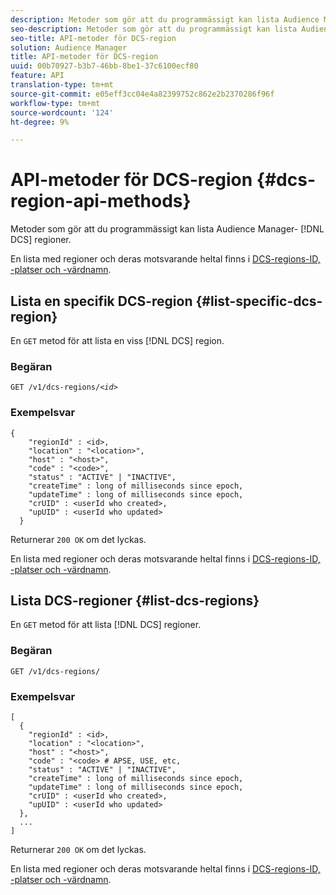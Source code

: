```yaml
---
description: Metoder som gör att du programmässigt kan lista Audience Manager DCS-regioner.
seo-description: Metoder som gör att du programmässigt kan lista Audience Manager DCS-regioner.
seo-title: API-metoder för DCS-region
solution: Audience Manager
title: API-metoder för DCS-region
uuid: 00b70927-b3b7-46bb-8be1-37c6100ecf80
feature: API
translation-type: tm+mt
source-git-commit: e05eff3cc04e4a82399752c862e2b2370286f96f
workflow-type: tm+mt
source-wordcount: '124'
ht-degree: 9%

---
```



# API-metoder för DCS-region {#dcs-region-api-methods}

Metoder som gör att du programmässigt kan lista Audience Manager- [!DNL DCS] regioner.

<!-- c_rest_api_regions.xml -->

En lista med regioner och deras motsvarande heltal finns i [DCS-regions-ID, -platser och -värdnamn](../../api/dcs-intro/dcs-api-reference/dcs-regions.md).

## Lista en specifik DCS-region {#list-specific-dcs-region}

En `GET` metod för att lista en viss [!DNL DCS] region.

<!-- r_rest_api_regions_list_specific.xml -->

### Begäran

`GET /v1/dcs-regions/`*`<id>`*

### Exempelsvar

```
{ 
    "regionId" : <id>, 
    "location" : "<location>",
    "host" : "<host>",
    "code" : "<code>",
    "status" : "ACTIVE" | "INACTIVE",
    "createTime" : long of milliseconds since epoch,
    "updateTime" : long of milliseconds since epoch,
    "crUID" : <userId who created>,
    "upUID" : <userId who updated>
  }
```

Returnerar `200 OK` om det lyckas.

En lista med regioner och deras motsvarande heltal finns i [DCS-regions-ID, -platser och -värdnamn](../../api/dcs-intro/dcs-api-reference/dcs-regions.md).

## Lista DCS-regioner {#list-dcs-regions}

En `GET` metod för att lista [!DNL DCS] regioner.

<!-- r_rest_api_regions_list.xml -->

### Begäran

`GET /v1/dcs-regions/`

### Exempelsvar

```
[
  { 
    "regionId" : <id>, 
    "location" : "<location>",
    "host" : "<host>",
    "code" : "<code> # APSE, USE, etc,
    "status" : "ACTIVE" | "INACTIVE",
    "createTime" : long of milliseconds since epoch,
    "updateTime" : long of milliseconds since epoch,
    "crUID" : <userId who created>,
    "upUID" : <userId who updated>
  },
  ...
]
```

Returnerar `200 OK` om det lyckas.

En lista med regioner och deras motsvarande heltal finns i [DCS-regions-ID, -platser och -värdnamn](../../api/dcs-intro/dcs-api-reference/dcs-regions.md).
